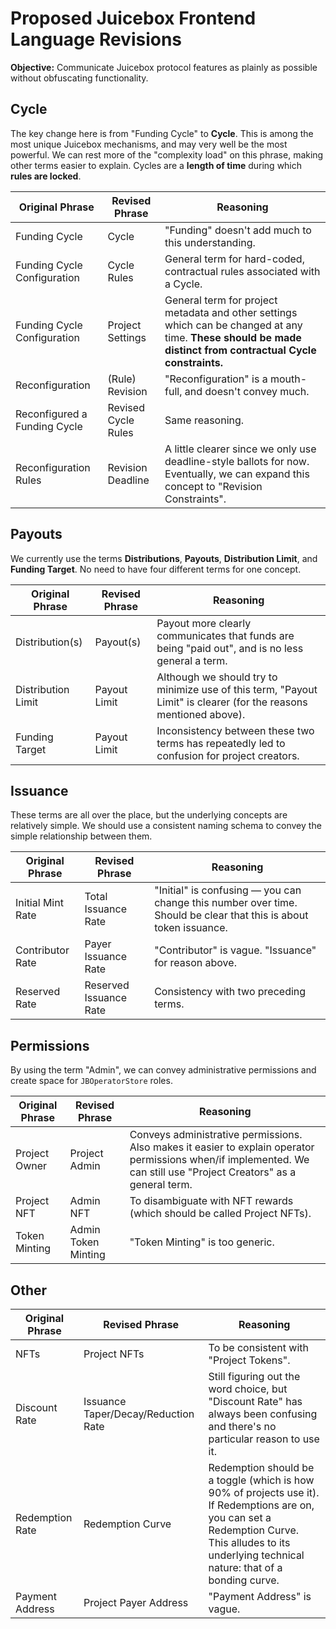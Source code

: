 # Proposed Juicebox Frontend Language Revisions

**Objective:** Communicate Juicebox protocol features as plainly as possible without obfuscating functionality.

## Cycle

The key change here is from "Funding Cycle" to **Cycle**. This is among the most unique Juicebox mechanisms, and may very well be the most powerful. We can rest more of the "complexity load" on this phrase, making other terms easier to explain. Cycles are a **length of time** during which **rules are locked**.

| Original Phrase | Revised Phrase | Reasoning |
| --- | --- | --- |
| Funding Cycle | Cycle | "Funding" doesn't add much to this understanding. |
| Funding Cycle Configuration | Cycle Rules | General term for hard-coded, contractual rules associated with a Cycle. |
| Funding Cycle Configuration | Project Settings | General term for project metadata and other settings which can be changed at any time. **These should be made distinct from contractual Cycle constraints.** |
| Reconfiguration | (Rule) Revision | "Reconfiguration" is a mouth-full, and doesn't convey much. |
| Reconfigured a Funding Cycle | Revised Cycle Rules | Same reasoning. |
| Reconfiguration Rules | Revision Deadline | A little clearer since we only use deadline-style ballots for now. Eventually, we can expand this concept to "Revision Constraints". |

## Payouts

We currently use the terms **Distributions**, **Payouts**, **Distribution Limit**, and **Funding Target**. No need to have four different terms for one concept.

| Original Phrase | Revised Phrase | Reasoning |
| --- | --- | --- |
| Distribution(s) | Payout(s) | Payout more clearly communicates that funds are being "paid out", and is no less general a term. |
| Distribution Limit | Payout Limit | Although we should try to minimize use of this term, "Payout Limit" is clearer (for the reasons mentioned above). |
| Funding Target | Payout Limit | Inconsistency between these two terms has repeatedly led to confusion for project creators. |

## Issuance

These terms are all over the place, but the underlying concepts are relatively simple. We should use a consistent naming schema to convey the simple relationship between them.

| Original Phrase | Revised Phrase | Reasoning |
| --- | --- | --- |
| Initial Mint Rate | Total Issuance Rate | "Initial" is confusing — you can change this number over time. Should be clear that this is about token issuance. |
| Contributor Rate | Payer Issuance Rate | "Contributor" is vague. "Issuance" for reason above. |
| Reserved Rate | Reserved Issuance Rate | Consistency with two preceding terms. |

## Permissions

By using the term "Admin", we can convey administrative permissions and create space for `JBOperatorStore` roles.

| Original Phrase | Revised Phrase | Reasoning |
| --- | --- | --- |
| Project Owner | Project Admin | Conveys administrative permissions. Also makes it easier to explain operator permissions when/if implemented. We can still use "Project Creators" as a general term. |
| Project NFT | Admin NFT | To disambiguate with NFT rewards (which should be called Project NFTs). |
| Token Minting | Admin Token Minting | "Token Minting" is too generic. |

## Other

| Original Phrase | Revised Phrase | Reasoning |
| --- | --- | --- |
| NFTs | Project NFTs | To be consistent with "Project Tokens". |
| Discount Rate | Issuance Taper/Decay/Reduction Rate | Still figuring out the word choice, but "Discount Rate" has always been confusing and there's no particular reason to use it. |
| Redemption Rate | Redemption Curve | Redemption should be a toggle (which is how 90% of projects use it). If Redemptions are on, you can set a Redemption Curve. This alludes to its underlying technical nature: that of a bonding curve. |
| Payment Address | Project Payer Address | "Payment Address" is vague. |

